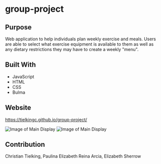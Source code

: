 # group-project

## Purpose
Web application to help individuals plan weekly exercise and meals.  Users are able to select what exercise equipment is available to them as well as any dietary restrictions they may have to create a weekly "menu".

## Built With
*  JavaScript
*  HTML
*  CSS
*  Bulma

## Website
https://tielkingc.github.io/group-project/

![Image of Main Display](https://tielkingc.github.io/group-project/assets/images/screenCapture1.JPG)
![Image of Main Display](https://tielkingc.github.io/group-project/assets/images/screenCapture2.JPG)


## Contribution
Christian Tielking, Paulina Elizabeth Reina Arcia, Elizabeth Sherrow

